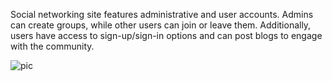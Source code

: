 Social networking site features administrative and user accounts. Admins can create groups, while other users can join or leave them. Additionally, users have access to sign-up/sign-in options and can post blogs to engage with the community.

![pic](https://github.com/abhichamoli/Simple_socialsite/blob/master/simplesocial/Screenshot%20(101).png)
